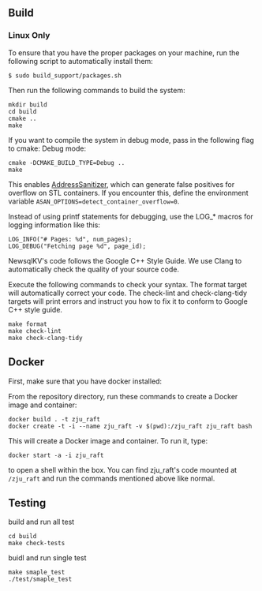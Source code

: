 <!--
 * @Date: 2022-11-29 22:47:04
 * @LastEditors: Yunxiao Du yunxiao.du@zju.edu.cn
 * @LastEditTime: 2022-11-29 23:32:11
 * @FilePath: /ZJURaft/README.md
 * Copyright (c) 2022 by Yunxiao Du yunxiao.du@zju.edu.cn, All Rights Reserved. 
-->
## Build

### Linux Only

To ensure that you have the proper packages on your machine, run the following script to automatically install them:

```
$ sudo build_support/packages.sh
```

Then run the following commands to build the system:

```
mkdir build
cd build
cmake ..
make
```

If you want to compile the system in debug mode, pass in the following flag to cmake:
Debug mode:

```
cmake -DCMAKE_BUILD_TYPE=Debug ..
make
```
This enables [AddressSanitizer](https://github.com/google/sanitizers), which can generate false positives for overflow on STL containers. If you encounter this, define the environment variable `ASAN_OPTIONS=detect_container_overflow=0`.


Instead of using printf statements for debugging, use the LOG_* macros for logging information like this:
```
LOG_INFO("# Pages: %d", num_pages);
LOG_DEBUG("Fetching page %d", page_id);
```

NewsqlKV's code follows the Google C++ Style Guide. 
We use Clang to automatically check the quality of your source code.

Execute the following commands to check your syntax. 
The format target will automatically correct your code. 
The check-lint and check-clang-tidy targets will print errors and instruct you how to fix it to conform to Google C++ style guide.

```
make format
make check-lint
make check-clang-tidy
```


## Docker

First, make sure that you have docker installed:


From the repository directory, run these commands to create a Docker image and container:

```
docker build . -t zju_raft
docker create -t -i --name zju_raft -v $(pwd):/zju_raft zju_raft bash
```

This will create a Docker image and container. To run it, type:

```
docker start -a -i zju_raft
```

to open a shell within the box. You can find zju_raft's code mounted at `/zju_raft` and run the commands mentioned above like normal.



## Testing

build and run all test
```
cd build
make check-tests
```
buidl and run single test
```
make smaple_test
./test/smaple_test
```